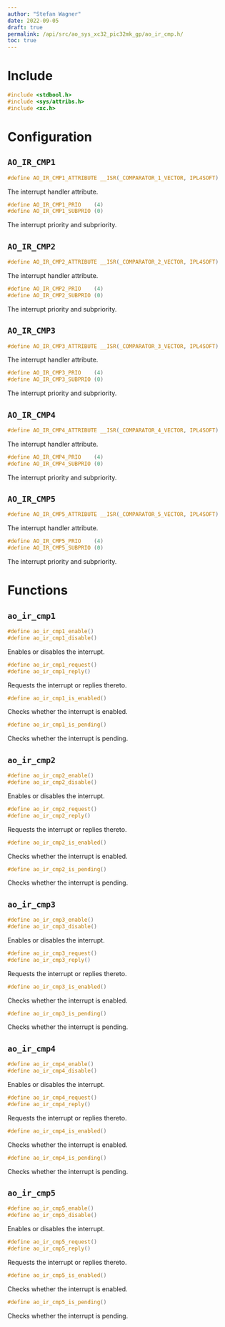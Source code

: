 ```yaml
---
author: "Stefan Wagner"
date: 2022-09-05
draft: true
permalink: /api/src/ao_sys_xc32_pic32mk_gp/ao_ir_cmp.h/
toc: true
---
```


# Include

```c
#include <stdbool.h>
#include <sys/attribs.h>
#include <xc.h>
```

# Configuration

## `AO_IR_CMP1`

```c
#define AO_IR_CMP1_ATTRIBUTE __ISR(_COMPARATOR_1_VECTOR, IPL4SOFT)
```

The interrupt handler attribute.

```c
#define AO_IR_CMP1_PRIO    (4)
#define AO_IR_CMP1_SUBPRIO (0)
```

The interrupt priority and subpriority.

## `AO_IR_CMP2`

```c
#define AO_IR_CMP2_ATTRIBUTE __ISR(_COMPARATOR_2_VECTOR, IPL4SOFT)
```

The interrupt handler attribute.

```c
#define AO_IR_CMP2_PRIO    (4)
#define AO_IR_CMP2_SUBPRIO (0)
```

The interrupt priority and subpriority.

## `AO_IR_CMP3`

```c
#define AO_IR_CMP3_ATTRIBUTE __ISR(_COMPARATOR_3_VECTOR, IPL4SOFT)
```

The interrupt handler attribute.

```c
#define AO_IR_CMP3_PRIO    (4)
#define AO_IR_CMP3_SUBPRIO (0)
```

The interrupt priority and subpriority.

## `AO_IR_CMP4`

```c
#define AO_IR_CMP4_ATTRIBUTE __ISR(_COMPARATOR_4_VECTOR, IPL4SOFT)
```

The interrupt handler attribute.

```c
#define AO_IR_CMP4_PRIO    (4)
#define AO_IR_CMP4_SUBPRIO (0)
```

The interrupt priority and subpriority.

## `AO_IR_CMP5`

```c
#define AO_IR_CMP5_ATTRIBUTE __ISR(_COMPARATOR_5_VECTOR, IPL4SOFT)
```

The interrupt handler attribute.

```c
#define AO_IR_CMP5_PRIO    (4)
#define AO_IR_CMP5_SUBPRIO (0)
```

The interrupt priority and subpriority.

# Functions

## `ao_ir_cmp1`

```c
#define ao_ir_cmp1_enable()
#define ao_ir_cmp1_disable()
```

Enables or disables the interrupt.

```c
#define ao_ir_cmp1_request()
#define ao_ir_cmp1_reply()
```

Requests the interrupt or replies thereto.

```c
#define ao_ir_cmp1_is_enabled()
```

Checks whether the interrupt is enabled.

```c
#define ao_ir_cmp1_is_pending()
```

Checks whether the interrupt is pending.

## `ao_ir_cmp2`

```c
#define ao_ir_cmp2_enable()
#define ao_ir_cmp2_disable()
```

Enables or disables the interrupt.

```c
#define ao_ir_cmp2_request()
#define ao_ir_cmp2_reply()
```

Requests the interrupt or replies thereto.

```c
#define ao_ir_cmp2_is_enabled()
```

Checks whether the interrupt is enabled.

```c
#define ao_ir_cmp2_is_pending()
```

Checks whether the interrupt is pending.

## `ao_ir_cmp3`

```c
#define ao_ir_cmp3_enable()
#define ao_ir_cmp3_disable()
```

Enables or disables the interrupt.

```c
#define ao_ir_cmp3_request()
#define ao_ir_cmp3_reply()
```

Requests the interrupt or replies thereto.

```c
#define ao_ir_cmp3_is_enabled()
```

Checks whether the interrupt is enabled.

```c
#define ao_ir_cmp3_is_pending()
```

Checks whether the interrupt is pending.

## `ao_ir_cmp4`

```c
#define ao_ir_cmp4_enable()
#define ao_ir_cmp4_disable()
```

Enables or disables the interrupt.

```c
#define ao_ir_cmp4_request()
#define ao_ir_cmp4_reply()
```

Requests the interrupt or replies thereto.

```c
#define ao_ir_cmp4_is_enabled()
```

Checks whether the interrupt is enabled.

```c
#define ao_ir_cmp4_is_pending()
```

Checks whether the interrupt is pending.

## `ao_ir_cmp5`

```c
#define ao_ir_cmp5_enable()
#define ao_ir_cmp5_disable()
```

Enables or disables the interrupt.

```c
#define ao_ir_cmp5_request()
#define ao_ir_cmp5_reply()
```

Requests the interrupt or replies thereto.

```c
#define ao_ir_cmp5_is_enabled()
```

Checks whether the interrupt is enabled.

```c
#define ao_ir_cmp5_is_pending()
```

Checks whether the interrupt is pending.
